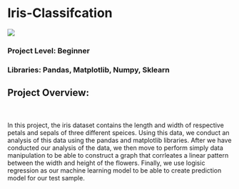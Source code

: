 # Iris-Classifcation
<img src = "https://media-exp1.licdn.com/dms/image/C5112AQG4RF5V1sljeA/article-cover_image-shrink_600_2000/0/1538333559630?e=2147483647&v=beta&t=VnaRISe5D05zo55QzsBfe5Zm2lHuUlb4cUPBuEixOUs">

### Project Level: Beginner 
### Libraries: Pandas, Matplotlib, Numpy, Sklearn
## Project Overview:
<br>
<br>
In this project, the iris dataset contains the length and width of respective petals and sepals of three different speices. Using this data, we conduct an analysis of this data using the pandas and matplotlib libraries. After we have conducted our analysis of the data, we then move to perform simply data manipulation to be able to construct a graph that corrleates a linear pattern between the width and height of the flowers. Finally, we use logisic regression as our machine learning model to be able to create prediction model for our test sample.
<br>
